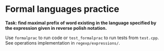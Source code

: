 # Formal languages practice

**Task: find maximal prefix of word existing in the language specified by the expression given in reverse polish notation.**

Use `formalprac` to run code or `test_formalprac` to run tests from `test.cpp`.
See operations implementation in `regexp/expressions/`.
